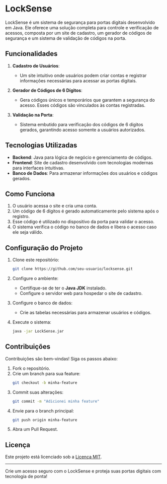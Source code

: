# LockSense

LockSense é um sistema de segurança para portas digitais desenvolvido em Java. Ele oferece uma solução completa para controle e verificação de acessos, composta por um site de cadastro, um gerador de códigos de segurança e um sistema de validação de códigos na porta.

## Funcionalidades

1. **Cadastro de Usuários**:
    - Um site intuitivo onde usuários podem criar contas e registrar informações necessárias para acessar as portas digitais.

2. **Gerador de Códigos de 6 Dígitos**:
    - Gera códigos únicos e temporários que garantem a segurança do acesso. Esses códigos são vinculados às contas registradas.

3. **Validação na Porta**:
    - Sistema embutido para verificação dos códigos de 6 dígitos gerados, garantindo acesso somente a usuários autorizados.

## Tecnologias Utilizadas

- **Backend**: Java para lógica de negócio e gerenciamento de códigos.
- **Frontend**: Site de cadastro desenvolvido com tecnologias modernas para interfaces intuitivas.
- **Banco de Dados**: Para armazenar informações dos usuários e códigos gerados.

## Como Funciona

1. O usuário acessa o site e cria uma conta.
2. Um código de 6 dígitos é gerado automaticamente pelo sistema após o registro.
3. Esse código é utilizado no dispositivo da porta para validar o acesso.
4. O sistema verifica o código no banco de dados e libera o acesso caso ele seja válido.

## Configuração do Projeto

1. Clone este repositório:
   ```bash
   git clone https://github.com/seu-usuario/locksense.git
   ```

2. Configure o ambiente:
    - Certifique-se de ter o **Java JDK** instalado.
    - Configure o servidor web para hospedar o site de cadastro.

3. Configure o banco de dados:
    - Crie as tabelas necessárias para armazenar usuários e códigos.

4. Execute o sistema:
   ```bash
   java -jar LockSense.jar
   ```

## Contribuições

Contribuições são bem-vindas! Siga os passos abaixo:

1. Fork o repositório.
2. Crie um branch para sua feature:
   ```bash
   git checkout -b minha-feature
   ```
3. Commit suas alterações:
   ```bash
   git commit -m "Adicionei minha feature"
   ```
4. Envie para o branch principal:
   ```bash
   git push origin minha-feature
   ```
5. Abra um Pull Request.

## Licença

Este projeto está licenciado sob a [Licença MIT](LICENSE).

---

Crie um acesso seguro com o LockSense e proteja suas portas digitais com tecnologia de ponta!

